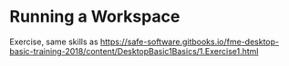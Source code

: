# Running a Workspace

Exercise, same skills as https://safe-software.gitbooks.io/fme-desktop-basic-training-2018/content/DesktopBasic1Basics/1.Exercise1.html
